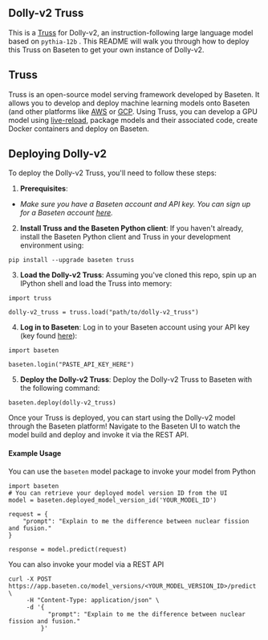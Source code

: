 ## Dolly-v2 Truss

This is a [Truss](https://truss.baseten.co/) for Dolly-v2, an instruction-following large language model based on `pythia-12b` . This README will walk you through how to deploy this Truss on Baseten to get your own instance of Dolly-v2.

## Truss

Truss is an open-source model serving framework developed by Baseten. It allows you to develop and deploy machine learning models onto Baseten (and other platforms like [AWS](https://truss.baseten.co/deploy/aws) or [GCP](https://truss.baseten.co/deploy/gcp). Using Truss, you can develop a GPU model using [live-reload](https://baseten.co/blog/technical-deep-dive-truss-live-reload), package models and their associated code, create Docker containers and deploy on Baseten.

## Deploying Dolly-v2

To deploy the Dolly-v2 Truss, you'll need to follow these steps:

1. __Prerequisites__:
- _Make sure you have a Baseten account and API key. You can sign up for a Baseten account [here](https://app.baseten.co/signup)._

2. __Install Truss and the Baseten Python client__: If you haven't already, install the Baseten Python client and Truss in your development environment using:
```
pip install --upgrade baseten truss
```

3. __Load the Dolly-v2 Truss__: Assuming you've cloned this repo, spin up an IPython shell and load the Truss into memory:
```
import truss

dolly-v2_truss = truss.load("path/to/dolly-v2_truss")
```

4. __Log in to Baseten__: Log in to your Baseten account using your API key (key found [here](https://app.baseten.co/settings/account/api_keys)):
```
import baseten

baseten.login("PASTE_API_KEY_HERE")
```

5. __Deploy the Dolly-v2 Truss__: Deploy the Dolly-v2 Truss to Baseten with the following command:
```
baseten.deploy(dolly-v2_truss)
```

Once your Truss is deployed, you can start using the Dolly-v2 model through the Baseten platform! Navigate to the Baseten UI to watch the model build and deploy and invoke it via the REST API.

#### Example Usage

You can use the `baseten` model package to invoke your model from Python
```
import baseten
# You can retrieve your deployed model version ID from the UI
model = baseten.deployed_model_version_id('YOUR_MODEL_ID')

request = {
    "prompt": "Explain to me the difference between nuclear fission and fusion."
}

response = model.predict(request)
```

You can also invoke your model via a REST API
```
curl -X POST https://app.baseten.co/model_versions/<YOUR_MODEL_VERSION_ID>/predict \
     -H "Content-Type: application/json" \
     -d '{
           "prompt": "Explain to me the difference between nuclear fission and fusion."
         }'
```
